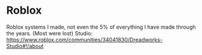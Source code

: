 # Roblox
Roblox systems I made, not even the 5% of everything I have made through the years. (Most were lost)
Studio: https://www.roblox.com/communities/34041830/Dreadworks-Studio#!/about
